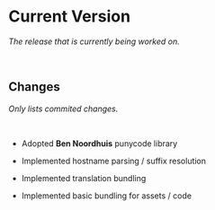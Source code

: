 
# Current Version

*The release that is currently being worked on.*

<br>

## Changes

*Only lists commited changes.*

<br>

-   Adopted **Ben Noordhuis** punycode library

-   Implemented hostname parsing / suffix resolution

-   Implemented translation bundling

-   Implemented basic bundling for assets / code


<br>
